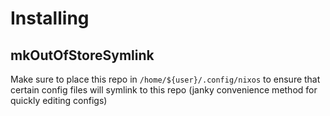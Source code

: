 # Installing

## mkOutOfStoreSymlink

Make sure to place this repo in `/home/${user}/.config/nixos` to ensure that certain config files will
symlink to this repo (janky convenience method for quickly editing configs)
